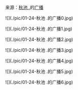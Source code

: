 来源：[秋池 .](https://www.douban.com/people/62998137/status/2772553286/)的[广播](https://www.douban.com/people/62998137/status/2772553286/)

![](./pic/01-24-秋池 .的广播0.jpg)

![](./pic/01-24-秋池 .的广播1.jpg)

![](./pic/01-24-秋池 .的广播2.jpg)

![](./pic/01-24-秋池 .的广播3.jpg)

![](./pic/01-24-秋池 .的广播4.jpg)

![](./pic/01-24-秋池 .的广播5.jpg)

![](./pic/01-24-秋池 .的广播6.jpg)